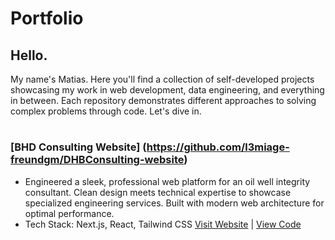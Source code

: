 # Portfolio
## Hello.
My name's Matias. Here you'll find a collection of self-developed projects showcasing my work in web development, data engineering, and everything in between. Each repository demonstrates different approaches to solving complex problems through code.
Let's dive in.
#
### [BHD Consulting Website] (https://github.com/l3miage-freundgm/DHBConsulting-website)
- Engineered a sleek, professional web platform for an oil well integrity consultant. Clean design meets technical expertise to showcase specialized engineering services. Built with modern web architecture for optimal performance.
- Tech Stack: Next.js, React, Tailwind CSS
[Visit Website](https://bhd-consulting-website.vercel.app/) | [View Code](https://github.com/l3miage-freundgm/DHBConsulting-website)
